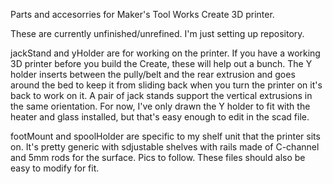 

Parts and accesorries for Maker's Tool Works Create 3D printer.

These are currently unfinished/unrefined. I'm just setting up repository.

jackStand and yHolder are for working on the printer. If you have a working 3D printer before you build the Create, these will help out a bunch. The Y holder inserts between the pully/belt and the rear extrusion and goes around the bed to keep it from sliding back when you turn the printer on it's back to work on it. A pair of jack stands support the vertical extrusions in the same orientation. For now, I've only drawn the Y holder to fit with the heater and glass installed, but that's easy enough to edit in the scad file.

footMount and spoolHolder are specific to my shelf unit that the printer sits on. It's pretty generic with sdjustable shelves with rails made of C-channel and 5mm rods for the surface. Pics to follow. These files should also be easy to modify for fit.
